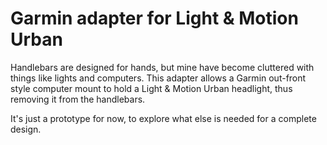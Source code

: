 # Garmin adapter for Light & Motion Urban
Handlebars are designed for hands, but mine have become cluttered with things like lights and computers.  This adapter allows a Garmin out-front style computer mount to hold a Light & Motion Urban headlight, thus removing it from the handlebars.

It's just a prototype for now, to explore what else is needed for a complete design.
